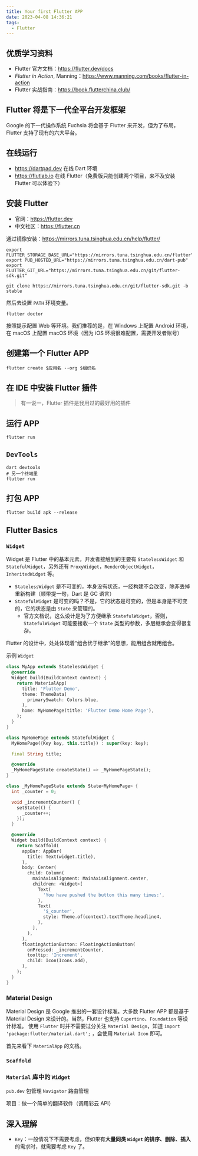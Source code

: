 ```yaml
---
title: Your first Flutter APP
date: 2023-04-08 14:36:21
tags:
  - Flutter
---
```


## 优质学习资料

* Flutter 官方文档：<https://flutter.dev/docs>
* *Flutter in Action*, Manning：<https://www.manning.com/books/flutter-in-action>
* Flutter 实战指南：<https://book.flutterchina.club/>

## Flutter 将是下一代全平台开发框架

Google 的下一代操作系统 Fuchsia 将会基于 Flutter 来开发，但为了布局，Flutter 支持了现有的六大平台。

## 在线运行

* <https://dartpad.dev> 在线 Dart 环境
* <https://flutlab.io> 在线 Flutter（免费版只能创建两个项目，来不及安装 Flutter 可以体验下）

## 安装 Flutter

* 官网：<https://flutter.dev>
* 中文社区：<https://flutter.cn>

通过镜像安装：https://mirrors.tuna.tsinghua.edu.cn/help/flutter/

```shell
export FLUTTER_STORAGE_BASE_URL="https://mirrors.tuna.tsinghua.edu.cn/flutter"
export PUB_HOSTED_URL="https://mirrors.tuna.tsinghua.edu.cn/dart-pub"
export FLUTTER_GIT_URL="https://mirrors.tuna.tsinghua.edu.cn/git/flutter-sdk.git"
```

```shell
git clone https://mirrors.tuna.tsinghua.edu.cn/git/flutter-sdk.git -b stable
```

然后去设置 `PATH` 环境变量。

```shell
flutter doctor
```

按照提示配置 Web 等环境。我们推荐的是，在 Windows 上配置 Android 环境，在 macOS 上配置 macOS 环境（因为 iOS 环境很难配置，需要开发者账号）

## 创建第一个 Flutter APP

```shell
flutter create $应用名 --org $组织名
```

## 在 IDE 中安装 Flutter 插件

> 有一说一，Flutter 插件是我用过的最好用的插件

## 运行 APP

```shell
flutter run
```

## `DevTools`

```shell
dart devtools
# 另一个终端里
flutter run
```


## 打包 APP

```shell
flutter build apk --release
```

## Flutter Basics

### `Widget`

Widget 是 Flutter 中的基本元素，开发者接触到的主要有 `StatelessWidget` 和 `StatefulWidget`，另外还有 `ProxyWidget`，`RenderObjectWidget`，`InheritedWidget` 等。

* `StatelessWidget` 是不可变的，本身没有状态，一经构建不会改变，除非丢掉重新构建（顺带提一句，Dart 是 GC 语言）
* `StatefulWidget` 是可变的吗？不是，它的状态是可变的，但是本身是不可变的，它的状态是由 `State` 来管理的。
  * 官方文档说，这么设计是为了方便继承 `StatefulWidget`，否则，`StatefulWidget` 可能要接收一个 `State` 类型的参数，多层继承会变得很复杂。

Flutter 的设计中，处处体现着“组合优于继承”的思想，能用组合就用组合。

示例 `Widget`

```dart
class MyApp extends StatelessWidget {
  @override
  Widget build(BuildContext context) {
    return MaterialApp(
      title: 'Flutter Demo',
      theme: ThemeData(
        primarySwatch: Colors.blue,
      ),
      home: MyHomePage(title: 'Flutter Demo Home Page'),
    );
  }
}

class MyHomePage extends StatefulWidget {
  MyHomePage({Key key, this.title}) : super(key: key);

  final String title;

  @override
  _MyHomePageState createState() => _MyHomePageState();
}

class _MyHomePageState extends State<MyHomePage> {
  int _counter = 0;

  void _incrementCounter() {
    setState(() {
      _counter++;
    });
  }

  @override
  Widget build(BuildContext context) {
    return Scaffold(
      appBar: AppBar(
        title: Text(widget.title),
      ),
      body: Center(
        child: Column(
          mainAxisAlignment: MainAxisAlignment.center,
          children: <Widget>[
            Text(
              'You have pushed the button this many times:',
            ),
            Text(
              '$_counter',
              style: Theme.of(context).textTheme.headline4,
            ),
          ],
        ),
      ),
      floatingActionButton: FloatingActionButton(
        onPressed: _incrementCounter,
        tooltip: 'Increment',
        child: Icon(Icons.add),
      ),
    );
  }
}
```

### Material Design

Material Design 是 Google 推出的一套设计标准。大多数 Flutter APP 都是基于 Material Design 来设计的。当然，Flutter 也支持 `Cupertino`、`Foundation` 等设计标准。
使用 `Flutter` 时并不需要过分关注 `Material Design`，知道 `import 'package:flutter/material.dart';` ，会使用 `Material Icon` 即可。

首先来看下 `MaterialApp` 的文档。

### `Scaffold`

### `Material` 库中的 `Widget`

`pub.dev` 包管理
`Navigator` 路由管理

项目：做一个简单的翻译软件（调用彩云 API）

## 深入理解

* `Key`：一般情况下不需要考虑，但如果有**大量同类 `Widget` 的排序、删除、插入**的需求时，就需要考虑 `Key` 了。

